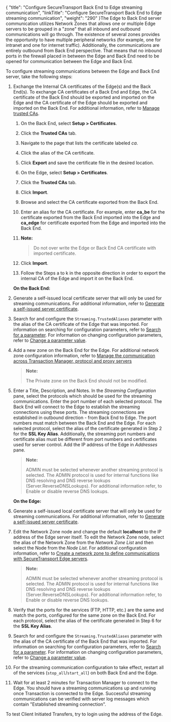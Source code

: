 {
    "title": "Configure SecureTransport Back End to Edge streaming communication",
    "linkTitle": "Configure SecureTransport Back End to Edge streaming communication",
    "weight": "290"
}The Edge to Back End server communication utilizes Network Zones that allows one or multiple Edge servers to be grouped in a "zone" that all inbound and outbound communications will go through. The existence of several zones provides the opportunity to have multiple peripheral networks (for example, one for intranet and one for internet traffic). Additionally, the communications are entirely outbound from Back End perspective. That means that no inbound ports in the firewall placed in between the Edge and Back End need to be opened for communication between the Edge and Back End.

To configure streaming communications between the Edge and Back End server, take the following steps:

1.  Exchange the Internal CA certificates of the Edge(s) and the Back End(s). To exchange CA certificates of a Back End and Edge, the CA certificate of the Back End should be exported and imported on the Edge and the CA certificate of the Edge should be exported and imported on the Back End. For additional information, refer to <a href="../c_st_certificates/t_st_trustedcas" class="MCXref xref">Manage trusted CAs</a>.
    1.  On the Back End, select **Setup > Certificates**.

    2.  Click the **Trusted CAs** tab.

    3.  Navigate to the page that lists the certificate labeled *ca*.

    4.  Click the alias of the CA certificate.

    5.  Click **Export** and save the certificate file in the desired location.

    6.  On the Edge, select **Setup > Certificates**.

    7.  Click the **Trusted CAs** tab.

    8.  Click **Import**.

    9.  Browse and select the CA certificate exported from the Back End.

    10. Enter an alias for the CA certificate. For example, enter **ca\_be** for the certificate exported from the Back End imported into the Edge and **ca\_edge** for certificate exported from the Edge and imported into the Back End.

    11. **Note:**
        >
        > Do not over write the Edge or Back End CA certificate with imported certificate.

    12. Click **Import**.

    13. Follow the Steps a to k in the opposite direction in order to export the internal CA of the Edge and import it on the Back End.

      
    **On the Back End:**

2.  Generate a self-issued local certificate server that will only be used for streaming communications. For additional information, refer to <a href="../c_st_certificates/t_st_localcertificatesandcsrs#Generate" class="MCXref xref">Generate a self-issued server certificate</a>.

3.  Search for and configure the `Streaming.TrustedAliases` parameter with the alias of the CA certificate of the Edge that was imported. For information on searching for configuration parameters, refer to <a href="../../operations_menu/c_st_serverconfiguration/t_st_serverconfigurationparameters#Search" class="MCXref xref">Search for a parameter</a>. For information on changing configuration parameters, refer to <a href="../../operations_menu/c_st_serverconfiguration/t_st_serverconfigurationparameters#Change" class="MCXref xref">Change a parameter value</a>.

4.  Add a new zone on the Back End for the Edge. For additional network zone configuration information, refer to <a href="../c_st_networkzones/t_st_networkzones#Specify4" class="MCXref xref">Manage the communication across Transaction Manager, protocol and proxy servers</a>  

    > **Note:**
    >
    > The Private zone on the Back End should not be modified.

5.  Enter a Title, Description, and Notes. In the *Streaming Configuration* pane, select the protocols which should be used for the streaming communications. Enter the port number of each selected protocol. The Back End will connect to the Edge to establish the streaming connections using these ports. The streaming connections are established in outbound direction - from Back End to Edge. The port numbers must match between the Back End and the Edge. For each selected protocol, select the alias of the certificate generated in Step 2 for the **SSL Key Alias**. Additionally, the streaming port numbers and certificate alias must be different from port numbers and certificates used for server control. Add the IP address of the Edge in *Addresses* pane.  

    > **Note:**
    >
    > ADMIN must be selected whenever another streaming protocol is selected. The ADMIN protocol is used for internal functions like DNS resolving and DNS reverse lookups (Server.ReverseDNSLookups). For additional information refer, to Enable or disable reverse DNS lookups.

      
    **On the Edge:**

6.  Generate a self-issued local certificate server that will only be used for streaming communications. For additional information, refer to <a href="../c_st_certificates/t_st_localcertificatesandcsrs#Generate" class="MCXref xref">Generate a self-issued server certificate</a>.

7.  Edit the Network Zone node and change the default **localhost** to the IP address of the Edge server itself. To edit the Network Zone node, select the alias of the Network Zone from the *Network Zone List* and then select the Node from the *Node List*. For additional configuration information, refer to <a href="../c_st_networkzones/t_st_networkzones#Create" class="MCXref xref">Create a network zone to define communications with SecureTransport Edge servers</a>.  

    > **Note:**
    >
    > ADMIN must be selected whenever another streaming protocol is selected. The ADMIN protocol is used for internal functions like DNS resolving and DNS reverse lookups (Server.ReverseDNSLookups). For additional information refer, to Enable or disable reverse DNS lookups.

8.  Verify that the ports for the services (FTP, HTTP, etc.) are the same and match the ports, configured for the same zone on the Back End. For each protocol, select the alias of the certificate generated in Step 6 for the **SSL Key Alias**.

9.  Search for and configure the `Streaming.TrustedAliases` parameter with the alias of the CA certificate of the Back End that was imported. For information on searching for configuration parameters, refer to <a href="../../operations_menu/c_st_serverconfiguration/t_st_serverconfigurationparameters#Search" class="MCXref xref">Search for a parameter</a>. For information on changing configuration parameters, refer to <a href="../../operations_menu/c_st_serverconfiguration/t_st_serverconfigurationparameters#Change" class="MCXref xref">Change a parameter value</a>.

10. For the streaming communication configuration to take effect, restart all of the services (`stop_all`/`start_all`) on both Back End and the Edge.

11. Wait for at least 2 minutes for Transaction Manager to connect to the Edge. You should have a streaming communications up and running once Transaction is connected to the Edge. Successful streaming communications can be verified with server log messages which contain "Established streaming connection".

To test Client Initiated Transfers, try to login using the address of the Edge.
